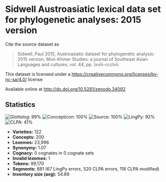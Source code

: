 # Sidwell Austroasiatic lexical data set for phylogenetic analyses: 2015 version

Cite the source dataset as

> Sidwell, Paul 2015, Austroasiatic dataset for phylogenetic analysis: 2015 version, Mon-Khmer Studies: a journal of Southeast Asian Languages and cultures, vol. 44, pp. lxviii-ccclvii.

This dataset is licensed under a https://creativecommons.org/licenses/by-nc-sa/4.0/ license

Available online at http://dx.doi.org/10.5281/zenodo.34092

## Statistics
![Glottolog: 99%](https://img.shields.io/badge/Glottolog-99%25-brightgreen.svg "Glottolog: 99%") ![Concepticon: 100%](https://img.shields.io/badge/Concepticon-100%25-brightgreen.svg "Concepticon: 100%") ![Source: 100%](https://img.shields.io/badge/Source-100%25-brightgreen.svg "Source: 100%") ![LingPy: 92%](https://img.shields.io/badge/LingPy-92%25-green.svg "LingPy: 92%") ![CLPA: 41%](https://img.shields.io/badge/CLPA-41%25-red.svg "CLPA: 41%")

- **Varieties:** 122
- **Concepts:** 200
- **Lexemes:** 23,996
- **Synonymy:** 1.07
- **Cognacy:** 0 cognates in 0 cognate sets
- **Invalid lexemes:** 1
- **Tokens:** 99,170
- **Segments:** 881 (67 LingPy errors, 520 CLPA errors, 118 CLPA modified)
- **Inventory size (avg):** 54.89